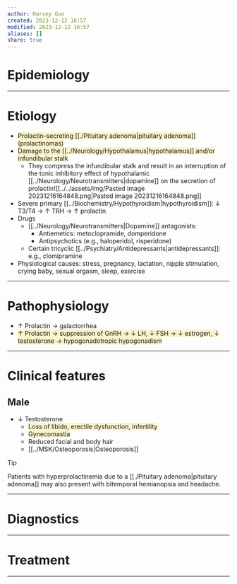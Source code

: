```yaml
---
author: Harvey Guo
created: 2023-12-12 16:57
modified: 2023-12-12 16:57
aliases: []
share: true
---
```


# Epidemiology


---
# Etiology
- <span style="background:rgba(240, 200, 0, 0.2)">Prolactin-secreting [[./Pituitary adenoma|pituitary adenoma]] (prolactinomas) </span>
- <span style="background:rgba(240, 200, 0, 0.2)">Damage to the [[../Neurology/Hypothalamus|hypothalamus]] and/or infundibular stalk</span>
	- They compress the infundibular stalk and result in an interruption of the tonic inhibitory effect of hypothalamic [[../Neurology/Neurotransmitters|dopamine]] on the secretion of prolactin![[../../assets/img/Pasted image 20231216164848.png|Pasted image 20231216164848.png]]
- Severe primary [[../Biochemistry/Hypothyroidism|hypothyroidism]]: ↓ T3/T4 → ↑ TRH → ↑ prolactin
- Drugs
	- [[../Neurology/Neurotransmitters|Dopamine]] antagonists: 
		- Antiemetics: metoclopramide, domperidone 
		- Antipsychotics (e.g., haloperidol, risperidone)
	- Certain tricyclic [[../Psychiatry/Antidepressants|antidepressants]]: e.g., clomipramine
- Physiological causes: stress, pregnancy, lactation, nipple stimulation, crying baby, sexual orgasm, sleep, exercise

---
# Pathophysiology
- ↑ Prolactin → galactorrhea
- <span style="background:rgba(240, 200, 0, 0.2)">↑ Prolactin → suppression of GnRH → ↓ LH, ↓ FSH → ↓ estrogen, ↓ testosterone → hypogonadotropic hypogonadism</span>

---
# Clinical features
## Male
- ↓ Testosterone
	- <span style="background:rgba(240, 200, 0, 0.2)">Loss of libido, erectile dysfunction, infertility</span>
	- <span style="background:rgba(240, 200, 0, 0.2)">Gynecomastia</span> 
	- Reduced facial and body hair
	- [[../MSK/Osteoporosis|Osteoporosis]]

>[!tip] 
>Patients with hyperprolactinemia due to a [[./Pituitary adenoma|pituitary adenoma]] may also present with bitemporal hemianopsia and headache.

---
# Diagnostics


---
# Treatment


---
